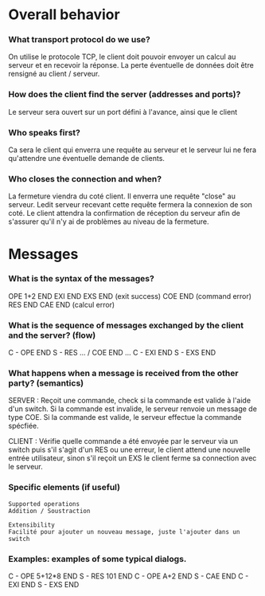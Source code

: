 # Overall behavior

### What transport protocol do we use?
On utilise le protocole TCP, le client doit pouvoir envoyer un calcul au serveur et en recevoir la réponse. La perte éventuelle de données doit être rensigné au client / serveur.

### How does the client find the server (addresses and ports)?
Le serveur sera ouvert sur un port défini à l'avance, ainsi que le client 

### Who speaks first?
Ca sera le client qui enverra une requête au serveur et le serveur lui ne fera qu'attendre une éventuelle demande de clients.

### Who closes the connection and when?
La fermeture viendra du coté client. Il enverra une requête "close" au serveur. Ledit serveur recevant cette requête fermera la connexion de son coté. Le client attendra la confirmation de réception du serveur afin de s'assurer qu'il n'y ai de problèmes au niveau de la fermeture.

# Messages

### What is the syntax of the messages?
OPE 1+2 END
EXI END
EXS END (exit success)
COE END (command error)
RES END
CAE END (calcul error)

### What is the sequence of messages exchanged by the client and the server? (flow)
C - OPE END
S - RES ... / COE END
...
C - EXI END
S - EXS END

### What happens when a message is received from the other party? (semantics)
SERVER :
        Reçoit une commande, check si la commande est valide à l'aide d'un switch. Si la commande est invalide, le serveur renvoie un message de type COE. Si la commande est valide, le serveur effectue la commande spécfiée.

CLIENT :
        Vérifie quelle commande a été envoyée par le serveur via un switch puis s'il s'agit d'un RES ou une erreur, le client attend une nouvelle entrée utilisateur, sinon s'il reçoit un EXS le client ferme sa connection avec le serveur.

### Specific elements (if useful)
    Supported operations
    Addition / Soustraction

    Extensibility
    Facilité pour ajouter un nouveau message, juste l'ajouter dans un switch

### Examples: examples of some typical dialogs.
C - OPE 5+12*8 END
S - RES 101 END
C - OPE A+2 END
S - CAE END
C - EXI END
S - EXS END